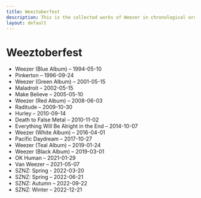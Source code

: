 ```yaml
---
title: Weeztoberfest
description: This is the collected works of Weezer in chronological order.
layout: default
---
```


# Weeztoberfest

- Weezer (Blue Album) – 1994-05-10
- Pinkerton – 1996-09-24
- Weezer (Green Album) – 2001-05-15
- Maladroit – 2002-05-15
- Make Believe – 2005-05-10
- Weezer (Red Album) – 2008-06-03
- Raditude – 2009-10-30
- Hurley – 2010-09-14
- Death to False Metal – 2010-11-02
- Everything Will Be Alright in the End – 2014-10-07
- Weezer (White Album) – 2016-04-01
- Pacific Daydream – 2017-10-27
- Weezer (Teal Album) – 2019-01-24
- Weezer (Black Album) – 2019-03-01
- OK Human – 2021-01-29
- Van Weezer – 2021-05-07
- SZNZ: Spring - 2022-03-20
- SZNZ: Spring – 2022-06-21
- SZNZ: Autumn – 2022-09-22
- SZNZ: Winter – 2022-12-21
